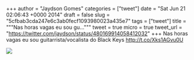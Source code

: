 
+++
author = "Jaydson Gomes"
categories = ["tweet"]
date = "Sat Jun 21 02:06:43 +0000 2014"
draft = false
slug = "5cfbab3cda247e6c3ab0fecf1093980023a435e7"
tags = ["tweet"]
title = """Nas horas vagas eu sou gu..."""
tweet = true
micro = true
tweet_url = "https://twitter.com/jaydson/status/480169914058412032"
+++
Nas horas vagas eu sou guitarrista/vocalista do Black Keys http://t.co/Xks1AGvu0U

![](/images/tweet-media/480169914058412032-Bqnn8N5CUAAvGYG.jpg)